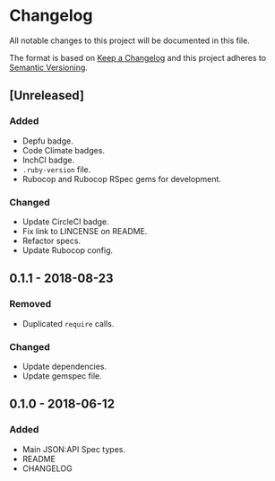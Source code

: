 # Changelog

All notable changes to this project will be documented in this file.

The format is based on [Keep a Changelog](http://keepachangelog.com/en/1.0.0/)
and this project adheres to [Semantic Versioning](http://semver.org/spec/v2.0.0.html).

## [Unreleased]

### Added

- Depfu badge.
- Code Climate badges.
- InchCI badge.
- `.ruby-version` file.
- Rubocop and Rubocop RSpec gems for development.

### Changed

- Update CircleCI badge.
- Fix link to LINCENSE on README.
- Refactor specs.
- Update Rubocop config.

## 0.1.1 - 2018-08-23

### Removed

- Duplicated `require` calls.

### Changed

- Update dependencies.
- Update gemspec file.

## 0.1.0 - 2018-06-12

### Added

- Main JSON:API Spec types.
- README
- CHANGELOG
